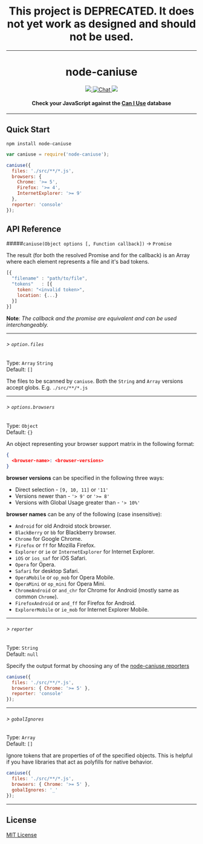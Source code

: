 <h1 align="center">This project is DEPRECATED. It does not yet work as designed and should not be used.</h1>

---

<h1 align="center">node-caniuse</h1>

<p align="center">
  <a title='Build Status' href="https://npmjs.org/package/caniuse-js">
    <img src='http://img.shields.io/npm/v/caniuse-js.svg' />
  </a>
  <a href='https://david-dm.org/caniuse-js/caniuse-js'>
    <img src='https://david-dm.org/caniuse-js/caniuse-js.svg' alt='Chat' />
  </a>
  <a href='http://travis-ci.org/caniuse-js/caniuse-js'>
    <img src='https://secure.travis-ci.org/caniuse-js/caniuse-js.svg?branch=master' />
  </a>
</p>

<h4 align="center">
  Check your JavaScript against the <a href='http://caniuse.com'>Can I Use</a> database
</h4>

***

## Quick Start

```shell
npm install node-caniuse
```

```javascript
var caniuse = require('node-caniuse');

caniuse({
  files: './src/**/*.js',
  browsers: {
    Chrome: '>= 5',
    Firefox: '>= 4',
    InternetExplorer: '>= 9'
  },
  reporter: 'console'
});
```

## API Reference

#####`caniuse(Object options [, Function callback])` -> `Promise`

The result (for both the resolved Promise and for the callback) is an Array where each element represents a file and it's bad tokens.

```javascript
[{
  "filename" : "path/to/file",
  "tokens"   : [{
    token: "<invalid token>",
    location: {...}
  }]
}]
```

**Note**: *The callback and the promise are equivalent and can be used interchangeably.*

***

###### > `option.files`

Type: `Array` `String`  
Default: `[]`

The files to be scanned by `caniuse`. Both the `String` and `Array` versions accept globs. E.g. `./src/**/*.js`

***

###### > `options.browsers`

Type: `Object`  
Default: `{}`

An object representing your browser support matrix in the following format:

```json
{
  <browser-name>: <browser-versions>
}
```

**browser versions** can be specified in the following three ways:

* Direct selection - `[9, 10, 11]` or `'11'`
* Versions newer than - `'> 9'` or `'>= 8'`
* Versions with Global Usage greater than - `'> 10%'`

**browser names** can be any of the following (case insensitive):

* `Android` for old Android stock browser.
* `BlackBerry` or `bb` for Blackberry browser.
* `Chrome` for Google Chrome.
* `Firefox` or `ff` for Mozilla Firefox.
* `Explorer` or `ie` or `InternetExplorer` for Internet Explorer.
* `iOS` or `ios_saf` for iOS Safari.
* `Opera` for Opera.
* `Safari` for desktop Safari.
* `OperaMobile` or `op_mob` for Opera Mobile.
* `OperaMini` or `op_mini` for Opera Mini.
* `ChromeAndroid` or `and_chr` for Chrome for Android
  (mostly same as common `Chrome`).
* `FirefoxAndroid` or `and_ff` for Firefox for Android.
* `ExplorerMobile` or `ie_mob` for Internet Explorer Mobile.

***

###### > `reporter`

Type: `String`  
Default: `null`

Specify the output format by choosing any of the [node-caniuse reporters](https://github.com/baer/node-caniuse/tree/master/lib/reporters)

```javascript
caniuse({
  files: './src/**/*.js',
  browsers: { Chrome: '>= 5' },
  reporter: 'console'
});
```
***

###### > `gobalIgnores`

Type: `Array`  
Default: `[]`

Ignore tokens that are properties of of the specified objects. This is helpful if you have libraries that act as polyfills for native behavior.

```javascript
caniuse({
  files: './src/**/*.js',
  browsers: { Chrome: '>= 5' },
  gobalIgnores: '_'
});
```

***

## License

[MIT License](http://opensource.org/licenses/MIT)
